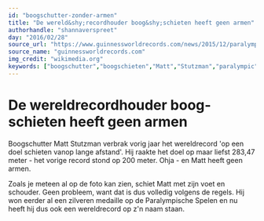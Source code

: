 ```yaml
---
id: "boogschutter-zonder-armen"
title: "De wereld&shy;recordhouder boog&shy;schieten heeft geen armen"
authorhandle: "shannaverspreet"
day: "2016/02/28"
source_url: "https://www.guinnessworldrecords.com/news/2015/12/paralympic-armless-archer-matt-stutzman-hits-long-distance-target-to-score-worl-409657"
source_name: "guinnessworldrecords.com"
img_credit: "wikimedia.org"
keywords: ["boogschutter","boogschieten","Matt","Stutzman","paralympic","wereldrecord","doel","lange","afstand","record"]
---
```

# De wereld&shy;recordhouder boog&shy;schieten heeft geen armen
Boogschutter Matt Stutzman verbrak vorig jaar het wereldrecord 'op een doel schieten vanop lange afstand'. Hij raakte het doel op maar liefst 283,47 meter - het vorige record stond op 200 meter. Ohja - en Matt heeft geen armen.

Zoals je meteen al op de foto kan zien, schiet Matt met zijn voet en schouder. Geen probleem, want dat is dus volledig volgens de regels. Hij won eerder al een zilveren medaille op de Paralympische Spelen en nu heeft hij dus ook een wereldrecord op z'n naam staan.
